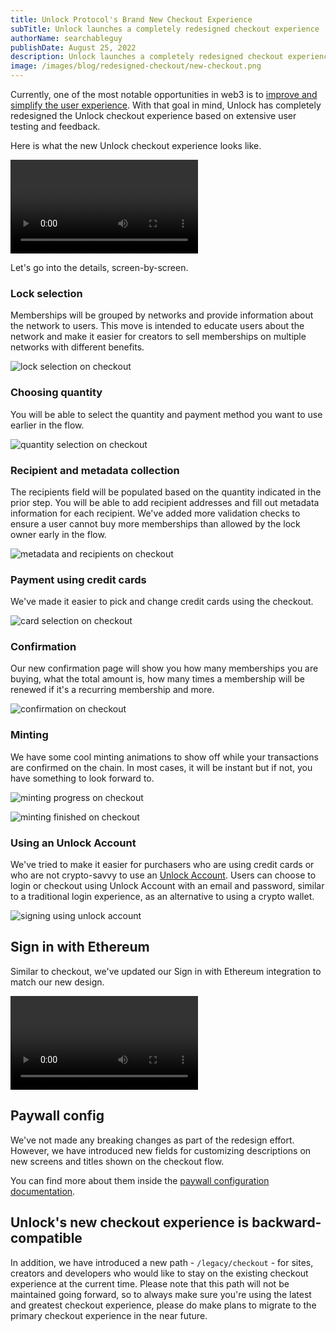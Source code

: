 ```yaml
---
title: Unlock Protocol's Brand New Checkout Experience
subTitle: Unlock launches a completely redesigned checkout experience
authorName: searchableguy
publishDate: August 25, 2022
description: Unlock launches a completely redesigned checkout experience.
image: /images/blog/redesigned-checkout/new-checkout.png
---
```


Currently, one of the most notable opportunities in web3 is to [improve and simplify the user experience](https://builtin.com/design-ux/web3-design). With that goal in mind, Unlock has completely redesigned the Unlock checkout experience based on extensive user testing and feedback.

Here is what the new Unlock checkout experience looks like.

<video controls autoplay>
  <source src="/images/blog/redesigned-checkout/checkout-experience.mp4" type="video/mp4">
</video>

Let's go into the details, screen-by-screen.

### Lock selection

Memberships will be grouped by networks and provide information about the network to users. This move is intended to educate users about the network and make it easier for creators to sell memberships on multiple networks with different benefits.

![lock selection on checkout](/images/blog/redesigned-checkout/new-checkout.png)

### Choosing quantity

You will be able to select the quantity and payment method you want to use earlier in the flow.

![quantity selection on checkout](/images/blog/redesigned-checkout/new-checkout-quantity.jpg)

### Recipient and metadata collection

The recipients field will be populated based on the quantity indicated in the prior step. You will be able to add recipient addresses and fill out metadata information for each recipient. We've added more validation checks to ensure a user cannot buy more memberships than allowed by the lock owner early in the flow.

![metadata and recipients on checkout](/images/blog/redesigned-checkout/new-checkout-metadata.png)

### Payment using credit cards

We've made it easier to pick and change credit cards using the checkout.

![card selection on checkout](/images/blog/redesigned-checkout/new-checkout-add-card.png)

### Confirmation

Our new confirmation page will show you how many memberships you are buying, what the total amount is, how many times a membership will be renewed if it's a recurring membership and more.

![confirmation on checkout](/images/blog/redesigned-checkout/new-checkout-confirmation.png)

### Minting

We have some cool minting animations to show off while your transactions are confirmed on the chain. In most cases, it will be instant but if not, you have something to look forward to.

![minting progress on checkout](/images/blog/redesigned-checkout/new-checkout-minting.png)

![minting finished on checkout](/images/blog/redesigned-checkout/new-checkout-finished.png)

### Using an Unlock Account

We've tried to make it easier for purchasers who are using credit cards or who are not crypto-savvy to use an [Unlock Account](https://docs.unlock-protocol.com/basics/new-to-unlock/unlock-accounts). Users can choose to login or checkout using Unlock Account with an email and password, similar to a traditional login experience, as an alternative to using a crypto wallet.

![signing using unlock account](/images/blog/redesigned-checkout/new-checkout-unlock-account.png)

## Sign in with Ethereum

Similar to checkout, we've updated our Sign in with Ethereum integration to match our new design.

<video controls autoplay>
  <source src="/images/blog/redesigned-checkout/sign-in-with-ethereum.mp4" type="video/mp4">
</video>

## Paywall config

We've not made any breaking changes as part of the redesign effort. However, we have introduced new fields for customizing descriptions on new screens and titles shown on the checkout flow.

You can find more about them inside the [paywall configuration documentation](https://docs.unlock-protocol.com/tools/paywall/configuring-checkout).

## Unlock's new checkout experience is backward-compatible

In addition, we have introduced a new path - `/legacy/checkout` - for sites, creators and developers who would like to stay on the existing checkout experience at the current time. Please note that this path will not be maintained going forward, so to always make sure you're using the latest and greatest checkout experience, please do make plans to migrate to the primary checkout experience in the near future.
